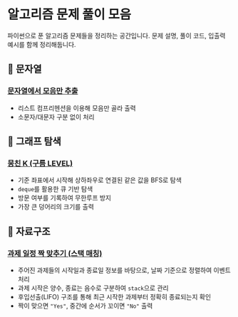 # 알고리즘 문제 풀이 모음

파이썬으로 푼 알고리즘 문제들을 정리하는 공간입니다.
문제 설명, 풀이 코드, 입출력 예시를 함께 정리해둡니다.

## 📂 문자열

### [문자열에서 모음만 추출](./python/문자열/extract_vowels.py)
- 리스트 컴프리헨션을 이용해 모음만 골라 출력
- 소문자/대문자 구분 없이 처리

## 📂 그래프 탐색

### [뭉친 K (구름 LEVEL)](./python/그래프탐색/floodfill_bfs.py)
- 기준 좌표에서 시작해 상하좌우로 연결된 같은 값을 BFS로 탐색
- `deque`를 활용한 큐 기반 탐색
- 방문 여부를 기록하여 무한루프 방지
- 가장 큰 덩어리의 크기를 출력

## 📂 자료구조

### [과제 일정 짝 맞추기 (스택 매칭)](./python/자료구조/task_matching_stack.py)
- 주어진 과제들의 시작일과 종료일 정보를 바탕으로, 날짜 기준으로 정렬하여 이벤트 처리
- 과제 시작은 양수, 종료는 음수로 구분하여 `stack`으로 관리
- 후입선출(LIFO) 구조를 통해 최근 시작한 과제부터 정확히 종료되는지 확인
- 짝이 맞으면 `"Yes"`, 중간에 순서가 꼬이면 `"No"` 출력
